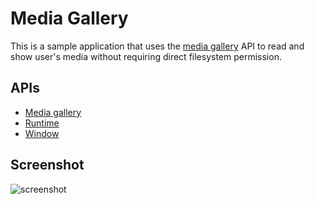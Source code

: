 # Media Gallery

This is a sample application that uses the [media gallery](http://developer.chrome.com/apps/mediaGalleries.html) API to read and show user's media without requiring direct filesystem permission.

## APIs

* [Media gallery](http://developer.chrome.com/apps/mediaGalleries.html)
* [Runtime](http://developer.chrome.com/trunk/apps/app.runtime.html)
* [Window](http://developer.chrome.com/trunk/apps/app.window.html)

     
## Screenshot
![screenshot](https://raw.github.com/GoogleChrome/chrome-app-samples/master/media-gallery/assets/screenshot_1280_800.png)

